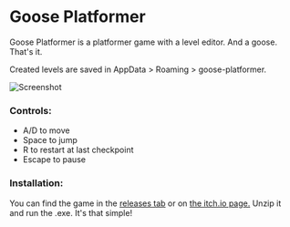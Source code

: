 # Goose Platformer

Goose Platformer is a platformer game with a level editor. And a goose. That's it.

Created levels are saved in AppData > Roaming > goose-platformer.

![Screenshot](https://cloud-ehr2r3e51-hack-club-bot.vercel.app/0image.png)

### Controls:

- A/D to move
- Space to jump
- R to restart at last checkpoint
- Escape to pause

### Installation:

You can find the game in the [releases tab](https://github.com/Nibbl-z/goose-platformer/releases/tag/v1.0.0) or on [the itch.io page.](https://nibbl-z.itch.io/goose-platformer) Unzip it and run the .exe. It's that simple!
